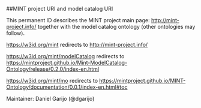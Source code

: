 ##MINT project URI and model catalog URI

This permanent ID describes the MINT project main page: http://mint-project.info/
together with the model catalog ontology (other ontologies may follow).

https://w3id.org/mint redirects to http://mint-project.info/

https://w3id.org/mint/modelCatalog redirects to https://mintproject.github.io/Mint-ModelCatalog-Ontology/release/0.2.0/index-en.html

https://w3id.org/mint/mo redirects to 
https://mintproject.github.io/MINT-Ontology/documentation/0.0.1/index-en.html#toc


Maintainer: Daniel Garijo (@dgarijo)